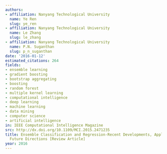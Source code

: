 ```yaml
---
authors:
- affiliation: Nanyang Technological University
  name: Ye Ren
  slug: ye_ren
- affiliation: Nanyang Technological University
  name: Le Zhang
  slug: le_zhang
- affiliation: Nanyang Technological University
  name: P.N. Suganthan
  slug: p_n_suganthan
date: '2016-01-12'
estimated_citations: 264
fields:
- ensemble learning
- gradient boosting
- bootstrap aggregating
- boosting
- random forest
- multiple kernel learning
- computational intelligence
- deep learning
- machine learning
- data mining
- computer science
- artificial intelligence
in: IEEE Computational Intelligence Magazine
src: http://dx.doi.org/10.1109/MCI.2015.2471235
title: Ensemble Classification and Regression-Recent Developments, Applications and
  Future Directions [Review Article]
year: 2016
---
```

